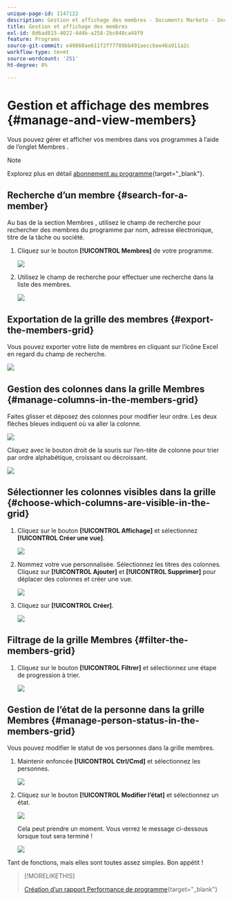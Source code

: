 ```yaml
---
unique-page-id: 1147122
description: Gestion et affichage des membres - Documents Marketo - Documentation du produit
title: Gestion et affichage des membres
exl-id: 8d6ad815-4022-4d4b-a258-2bc048ca48f9
feature: Programs
source-git-commit: e49860ae611f2f77789bb491aeccbee46a911a2c
workflow-type: tm+mt
source-wordcount: '251'
ht-degree: 0%

---
```


# Gestion et affichage des membres {#manage-and-view-members}

Vous pouvez gérer et afficher vos membres dans vos programmes à l’aide de l’onglet Membres .

>[!NOTE]
>
>Explorez plus en détail [abonnement au programme](/help/marketo/product-docs/core-marketo-concepts/programs/creating-programs/understanding-program-membership.md){target="_blank"}.

## Recherche d’un membre {#search-for-a-member}

Au bas de la section Membres , utilisez le champ de recherche pour rechercher des membres du programme par nom, adresse électronique, titre de la tâche ou société.

1. Cliquez sur le bouton **[!UICONTROL Membres]** de votre programme.

   ![](assets/image2014-10-1-16-3a0-3a29.png)

1. Utilisez le champ de recherche pour effectuer une recherche dans la liste des membres.

   ![](assets/image2014-10-1-16-3a7-3a20.png)

## Exportation de la grille des membres {#export-the-members-grid}

Vous pouvez exporter votre liste de membres en cliquant sur l’icône Excel en regard du champ de recherche.

![](assets/image2014-10-1-16-3a9-3a55.png)

## Gestion des colonnes dans la grille Membres {#manage-columns-in-the-members-grid}

Faites glisser et déposez des colonnes pour modifier leur ordre. Les deux flèches bleues indiquent où va aller la colonne.

![](assets/image2014-10-1-16-3a25-3a30.png)

Cliquez avec le bouton droit de la souris sur l’en-tête de colonne pour trier par ordre alphabétique, croissant ou décroissant.

![](assets/image2014-10-1-17-3a3-3a28.png)

## Sélectionner les colonnes visibles dans la grille {#choose-which-columns-are-visible-in-the-grid}

1. Cliquez sur le bouton **[!UICONTROL Affichage]** et sélectionnez **[!UICONTROL Créer une vue]**.

   ![](assets/image2014-10-1-16-3a32-3a43.png)

1. Nommez votre vue personnalisée. Sélectionnez les titres des colonnes. Cliquez sur **[!UICONTROL Ajouter]** et **[!UICONTROL Supprimer]** pour déplacer des colonnes et créer une vue.

   ![](assets/image2014-10-1-16-3a36-3a52.png)

1. Cliquez sur **[!UICONTROL Créer]**.

   ![](assets/image2014-10-1-16-3a38-3a7.png)

## Filtrage de la grille Membres  {#filter-the-members-grid}

1. Cliquez sur le bouton **[!UICONTROL Filtrer]** et sélectionnez une étape de progression à trier.

   ![](assets/image2014-10-1-16-3a42-3a4.png)

## Gestion de l’état de la personne dans la grille Membres {#manage-person-status-in-the-members-grid}

Vous pouvez modifier le statut de vos personnes dans la grille membres.

1. Maintenir enfoncée **[!UICONTROL Ctrl/Cmd]** et sélectionnez les personnes.

   ![](assets/image2014-10-1-16-3a44-3a27.png)

1. Cliquez sur le bouton **[!UICONTROL Modifier l’état]** et sélectionnez un état.

   ![](assets/image2014-10-1-16-3a47-3a45.png)

   Cela peut prendre un moment. Vous verrez le message ci-dessous lorsque tout sera terminé !

   ![](assets/changestatusconfirm.png)

Tant de fonctions, mais elles sont toutes assez simples. Bon appétit !

>[!MORELIKETHIS]
>
>[Création d’un rapport Performance de programme](/help/marketo/product-docs/core-marketo-concepts/programs/program-performance-report/create-a-program-performance-report.md){target="_blank"}
